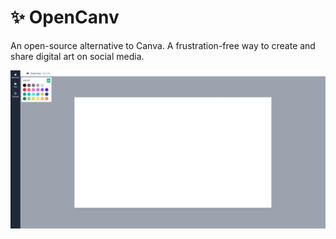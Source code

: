 # ✨ OpenCanv

An open-source alternative to Canva. A frustration-free way to create and share digital art on social media.

[![preview](/img/preview.jpg)](https://opencanv.com)